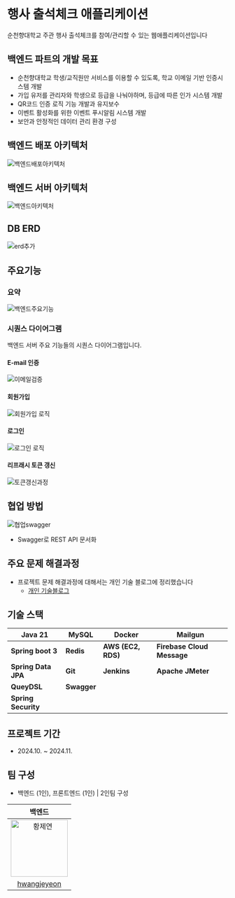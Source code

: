 # 행사 출석체크 애플리케이션
순천향대학교 주관 행사 출석체크를 참여/관리할 수 있는 웹애플리케이션입니다


## 백엔드 파트의 개발 목표
- 순천향대학교 학생/교직원만 서비스를 이용할 수 있도록, 학교 이메일 기반 인증시스템 개발
- 가입 유저를 관리자와 학생으로 등급을 나눠야하며, 등급에 따른 인가 시스템 개발
- QR코드 인증 로직 기능 개발과 유지보수
- 이벤트 활성화를 위한 이벤트 푸시알림 시스템 개발 
- 보안과 안정적인 데이터 관리 환경 구성

## 백엔드 배포 아키텍처
![백엔드배포아키텍처](https://github.com/user-attachments/assets/7cd69c6f-5c5a-4af6-88c8-301eebe596eb)

## 백엔드 서버 아키텍처
![백엔드아키텍처](https://github.com/user-attachments/assets/8d3fe22f-0357-478c-8181-4130e73adeed)

## DB ERD
![erd추가](https://github.com/user-attachments/assets/16e109d6-99c8-4383-8dd3-b9b03a1c02b5)

## 주요기능
### 요약
![백엔드주요기능](https://github.com/user-attachments/assets/ee88091c-8743-4a62-8848-5e3ec5e0048d)

### 시퀀스 다이어그램
백엔드 서버 주요 기능들의 시퀀스 다이어그램입니다.
#### E-mail 인증
![이메일검증](https://github.com/user-attachments/assets/6c4e4990-cb05-4ee2-a7dc-85254762d42f)

#### 회원가입
![회원가입 로직](https://github.com/user-attachments/assets/012a711d-a3fd-4266-bdb1-198092df2192)

#### 로그인
![로그인 로직](https://github.com/user-attachments/assets/80d4debf-9fb0-44f7-963e-e937baf9f508)

#### 리프래시 토큰 갱신
![토큰갱신과정](https://github.com/user-attachments/assets/dac2bceb-add8-46c7-8d0a-173e477ea671)

## 협업 방법
![협업swagger](https://github.com/user-attachments/assets/1308fbd6-dcea-4493-b135-68172babe7ec)
- Swagger로 REST API 문서화


## 주요 문제 해결과정
- 프로젝트 문제 해결과정에 대해서는 개인 기술 블로그에 정리했습니다
    - [개인 기술블로그](https://velog.io/@hwangjeyeon/series/%ED%94%84%EB%A1%9C%EC%A0%9D%ED%8A%B8-%EC%9D%B4%EC%95%BC%EA%B8%B0)


## 기술 스택
| **Java 21** | **MySQL** | **Docker** | **Mailgun** |
| --- | --- | --- | ---|
| **Spring boot 3** | **Redis** | **AWS (EC2, RDS)** | **Firebase Cloud Message** |
| **Spring Data JPA** | **Git** | **Jenkins** | **Apache JMeter** |
| **QueyDSL** | **Swagger** |  |  |
| **Spring Security** |  |  |  |

## 프로젝트 기간
- 2024.10. ~ 2024.11.

## 팀 구성
- 백엔드 (1인), 프론트엔드 (1인)   |   2인팀 구성

| **백엔드** |
|:------------------------------------------------------------------------------:|
|<img src="https://github.com/user-attachments/assets/fbb50a3d-9b16-48d9-a202-5ceea62d16e0" width=130px alt="황제연">|
|[hwangjeyeon](https://github.com/hwangjeyeon)|
